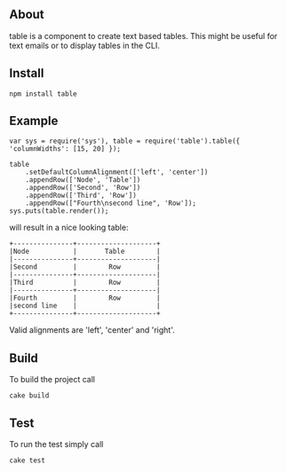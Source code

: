 ## About

table is a component to create text based tables. This might be useful for text emails or to display tables in the CLI.

## Install

    npm install table

## Example

    var sys = require('sys'), table = require('table').table({ 'columnWidths': [15, 20] });

    table
    	.setDefaultColumnAlignment(['left', 'center'])
    	.appendRow(['Node', 'Table'])
    	.appendRow(['Second', 'Row'])
    	.appendRow(['Third', 'Row'])
    	.appendRow(["Fourth\nsecond line", 'Row']);
    sys.puts(table.render());
    
will result in a nice looking table:

    +---------------+--------------------+
    |Node           |       Table        |
    |---------------+--------------------|
    |Second         |        Row         |
    |---------------+--------------------|
    |Third          |        Row         |
    |---------------+--------------------|
    |Fourth         |        Row         |
    |second line    |                    |
    +---------------+--------------------+
    
Valid alignments are 'left', 'center' and 'right'.

## Build

To build the project call

    cake build

## Test

To run the test simply call

    cake test